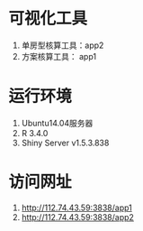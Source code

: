 # 可视化工具

1. 单房型核算工具：app2
2. 方案核算工具： app1

# 运行环境

1. Ubuntu14.04服务器
2. R 3.4.0
2. Shiny Server v1.5.3.838

# 访问网址

1. http://112.74.43.59:3838/app1
2. http://112.74.43.59:3838/app2
